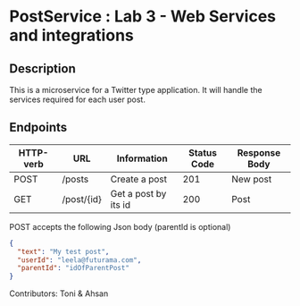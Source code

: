 # PostService : Lab 3 - Web Services and integrations

## Description
This is a microservice for a Twitter type application.
It will handle the services required for each user post.  

## Endpoints

| HTTP-verb | URL        | Information          | Status Code | Response Body |
|-----------|------------|----------------------|-------------|---------------|
| POST      | /posts     | Create a post        | 201         | New post      | 
| GET       | /post/{id} | Get a post by its id | 200         | Post          | 

POST accepts the following Json body (parentId is optional)
```json
{
  "text": "My test post",
  "userId": "leela@futurama.com",
  "parentId": "idOfParentPost"
}
```

Contributors: Toni & Ahsan